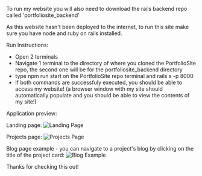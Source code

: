To run my website you will also need to download the rails backend repo called 'portfoliosite_backend'

As this website hasn't been deployed to the internet, to run this site make sure you have node and ruby on rails installed. 

Run Instructions:
- Open 2 terminals
- Navigate 1 terminal to the directory of where you cloned the PortfolioSite repo, the second one will be for the portfoliosite_backend directory
- type npm run start on the PortfolioSite repo terminal and rails s -p 8000
- If both commands are successfuly executed, you should be able to access my website! (a browser window with my site should automatically populate and you should be able to view the contents of my site!)

Application preview:

Landing page:
![Landing Page](https://github.com/user-attachments/assets/c2d6ba9e-e7e0-415c-88f9-03be4affffbf)

Projects page:
![Projects Page](https://github.com/user-attachments/assets/ba6f2245-2634-4303-b022-a8fff306fe6e)

Blog page example - you can navigate to a project's blog by clicking on the title of the project card:
![Blog Example](https://github.com/user-attachments/assets/d1a395ff-6e6a-4058-a13c-5de22b9b8cec)


Thanks for checking this out!
